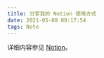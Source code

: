 ```yaml
---
title: 分享我的 Notion 使用方式
date: 2021-05-08 00:17:54
tags: Note
---
```


详细内容参见 [Notion](https://www.notion.so/aneureka1/Notion-a48127c0f7b445a1853857fd6b9caf31)。
